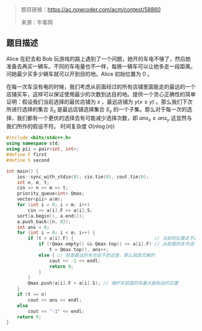 > 题目链接：https://ac.nowcoder.com/acm/contest/58860
>
> 来源：牛客网

## 题目描述

Alice 在赶去和 Bob 玩游戏的路上遇到了一个问题，她开的车电不够了，然后她准备去再买一辆车。不同的车电量也不一样，每换一辆车可以让她多走一段距离。问她最少买多少辆车就可以开到目的地。Alice 初始位置为 0 。

在每一次车没有电的时候，我们考虑从前面经过的所有店铺里面能走的最远的一个店铺买车，这样可以保证使用最少的次数到达目的地。提供一个贪心正确性的简单证明：假设我们当前选择的最优店铺为 $x$ ，最远店铺为 $y(x\le y)$ 。那么我们下次所进行选择的集合 $S_x$ 是最远店铺选择集合 $S_y$ 的一个子集。那么对于每一次的选择，我们都有一个更优的选择去有可能减少选择次数，即 $ans_x\ge ans_y$ 这显然与我们所作的假设不符。
时间复杂度 $O(n\log(n))$
```cpp
#include <bits/stdc++.h>
using namespace std;
using pii = pair<int, int>;
#define F first
#define S second

int main() {
    ios::sync_with_stdio(0), cin.tie(0), cout.tie(0);
    int n, m, t;
    cin >> n >> m >> t;
    priority_queue<int> Qmax;
    vector<pii> a(m);
    for (int i = 0; i < m; i++)
        cin >> a[i].F >> a[i].S;
    sort(a.begin(), a.end());
    a.push_back({n, 0});
    int ans = 0;
    for (int i = 0; i < m; i++) {
        if (t < a[i].F) {                              // 当前的位置走不过去了
            if (!Qmax.empty() && Qmax.top() >= a[i].F) // 从前面的车中选一个能走最远的车
                t = Qmax.top(), ans++;
            else { // 前面最远的车也走不到这里，那么就是无解的
                cout << -1 << endl;
                return 0;
            }
        }
        Qmax.push(a[i].F + a[i].S); // 维护买前面的车最大能到达的位置
    }
    if (t >= n)
        cout << ans << endl;
    else
        cout << "-1" << endl;
    return 0;
}
```
